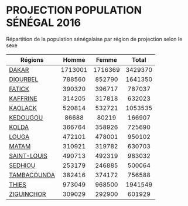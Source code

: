 # PROJECTION POPULATION SÉNÉGAL 2016

Répartition de la population sénégalaise par région de projection selon le sexe

| Régions  | Homme | Femme | Total |
| --------- |:-----:|:-----:|:-----:|
| [DAKAR](DAKAR) | 1713001 | 1716369 | 3429370 |
| [DIOURBEL](DIOURBEL) | 788560 | 852790 | 1641350 |
| [FATICK](FATICK) | 390320 | 396717 | 787037 |
| [KAFFRINE](KAFFRINE) | 314205 | 317818 | 632023 |
| [KAOLACK](KAOLACK) | 520814 | 532721 | 1053535 |
| [KEDOUGOU](KEDOUGOU) | 86688 | 80219 | 166907 |
| [KOLDA](KOLDA) | 366764 | 358926 | 725690 |
| [LOUGA](LOUGA) | 472101 | 478001 | 950102 |
| [MATAM](MATAM) | 310921 | 319782 | 630703 |
| [SAINT-LOUIS](SAINT-LOUIS) | 490713 | 492319 | 983032 |
| [SEDHIOU](SEDHIOU) | 253179 | 246885 | 500064 |
| [TAMBACOUNDA](TAMBACOUNDA) | 382416 | 374172 | 756588 |
| [THIES](THIES) | 973049 | 968500 | 1941549 |
| [ZIGUINCHOR](ZIGUINCHOR) | 309029 | 292900 | 601929 |
